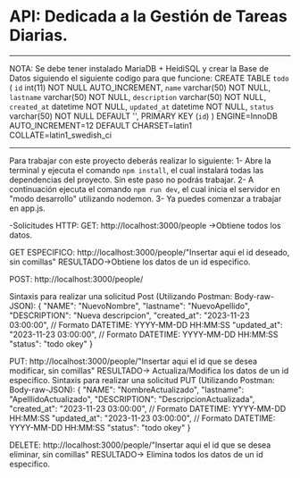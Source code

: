 # API: Dedicada a la  Gestión de Tareas Diarias.
---------------------------------------------------------------------------------------------------------------------------
NOTA: Se debe tener instalado MariaDB + HeidiSQL y crear la Base de Datos siguiendo el siguiente codigo para que funcione:
CREATE TABLE `todo` (
  `id` int(11) NOT NULL AUTO_INCREMENT,
  `name` varchar(50) NOT NULL,
  `lastname` varchar(50) NOT NULL,
  `description` varchar(50) NOT NULL,
  `created_at` datetime NOT NULL,
  `updated_at` datetime NOT NULL,
  `status` varchar(50) NOT NULL DEFAULT '',
  PRIMARY KEY (`id`)
) ENGINE=InnoDB AUTO_INCREMENT=12 DEFAULT CHARSET=latin1 COLLATE=latin1_swedish_ci

-----------------------------------------------------------------------------------------------------------------------------
Para trabajar con este proyecto deberás realizar lo siguiente:
1- Abre la terminal y ejecuta el comando `npm install`, el cual instalará todas las dependencias del proyecto. Sin este paso no podrás trabajar.
2- A continuación ejecuta el comando `npm run dev`, el cual inicia el servidor en "modo desarrollo" utilizando nodemon.
3- Ya puedes comenzar a trabajar en app.js.

-Solicitudes HTTP:
GET: http://localhost:3000/people  ->Obtiene todos los datos.

GET ESPECIFICO: http://localhost:3000/people/"Insertar aqui el id deseado, sin comillas"   RESULTADO->Obtiene los datos de un id especifico.

POST: http://localhost:3000/people/

Sintaxis para realizar una solicitud Post (Utilizando Postman: Body-raw-JSON):
{
  "NAME": "NuevoNombre",
  "lastname": "NuevoApellido",
  "DESCRIPTION": "Nueva descripcion",
  "created_at": "2023-11-23 03:00:00", // Formato DATETIME: YYYY-MM-DD HH:MM:SS
  "updated_at": "2023-11-23 03:00:00", // Formato DATETIME: YYYY-MM-DD HH:MM:SS
  "status": "todo okey"
}

PUT: http://localhost:3000/people/"Insertar aqui el id que se desea modificar, sin comillas"    RESULTADO-> Actualiza/Modifica los datos de un id especifico.
Sintaxis para realizar una solicitud PUT (Utilizando Postman: Body-raw-JSON):
{
  "NAME": "NombreActualizado",
  "lastname": "ApelllidoActualizado",
  "DESCRIPTION": "DescripcionActualizada",
  "created_at": "2023-11-23 03:00:00", // Formato DATETIME: YYYY-MM-DD HH:MM:SS
  "updated_at": "2023-11-23 03:00:00", // Formato DATETIME: YYYY-MM-DD HH:MM:SS
  "status": "todo okey"
}

DELETE: http://localhost:3000/people/"Insertar aqui el id que se desea eliminar, sin comillas" RESULTADO-> Elimina todos los datos de un id especifico.
